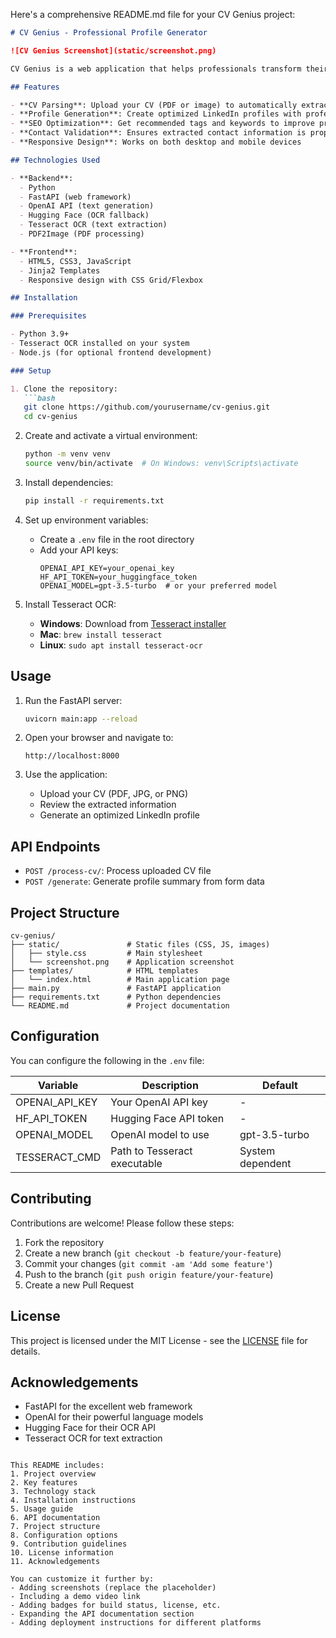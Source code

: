 Here's a comprehensive README.md file for your CV Genius project:

```markdown
# CV Genius - Professional Profile Generator

![CV Genius Screenshot](static/screenshot.png)

CV Genius is a web application that helps professionals transform their CVs into optimized LinkedIn profiles with SEO-friendly summaries and keywords. The application uses AI-powered text extraction and analysis to generate professional profile content.

## Features

- **CV Parsing**: Upload your CV (PDF or image) to automatically extract key information
- **Profile Generation**: Create optimized LinkedIn profiles with professional summaries
- **SEO Optimization**: Get recommended tags and keywords to improve profile visibility
- **Contact Validation**: Ensures extracted contact information is properly formatted
- **Responsive Design**: Works on both desktop and mobile devices

## Technologies Used

- **Backend**:
  - Python
  - FastAPI (web framework)
  - OpenAI API (text generation)
  - Hugging Face (OCR fallback)
  - Tesseract OCR (text extraction)
  - PDF2Image (PDF processing)

- **Frontend**:
  - HTML5, CSS3, JavaScript
  - Jinja2 Templates
  - Responsive design with CSS Grid/Flexbox

## Installation

### Prerequisites

- Python 3.9+
- Tesseract OCR installed on your system
- Node.js (for optional frontend development)

### Setup

1. Clone the repository:
   ```bash
   git clone https://github.com/yourusername/cv-genius.git
   cd cv-genius
   ```

2. Create and activate a virtual environment:
   ```bash
   python -m venv venv
   source venv/bin/activate  # On Windows: venv\Scripts\activate
   ```

3. Install dependencies:
   ```bash
   pip install -r requirements.txt
   ```

4. Set up environment variables:
   - Create a `.env` file in the root directory
   - Add your API keys:
     ```
     OPENAI_API_KEY=your_openai_key
     HF_API_TOKEN=your_huggingface_token
     OPENAI_MODEL=gpt-3.5-turbo  # or your preferred model
     ```

5. Install Tesseract OCR:
   - **Windows**: Download from [Tesseract installer](https://github.com/UB-Mannheim/tesseract/wiki)
   - **Mac**: `brew install tesseract`
   - **Linux**: `sudo apt install tesseract-ocr`

## Usage

1. Run the FastAPI server:
   ```bash
   uvicorn main:app --reload
   ```

2. Open your browser and navigate to:
   ```
   http://localhost:8000
   ```

3. Use the application:
   - Upload your CV (PDF, JPG, or PNG)
   - Review the extracted information
   - Generate an optimized LinkedIn profile

## API Endpoints

- `POST /process-cv/`: Process uploaded CV file
- `POST /generate`: Generate profile summary from form data

## Project Structure

```
cv-genius/
├── static/               # Static files (CSS, JS, images)
│   ├── style.css         # Main stylesheet
│   └── screenshot.png    # Application screenshot
├── templates/            # HTML templates
│   └── index.html        # Main application page
├── main.py               # FastAPI application
├── requirements.txt      # Python dependencies
└── README.md             # Project documentation
```

## Configuration

You can configure the following in the `.env` file:

| Variable          | Description                          | Default           |
|-------------------|--------------------------------------|-------------------|
| OPENAI_API_KEY    | Your OpenAI API key                  | -                 |
| HF_API_TOKEN      | Hugging Face API token               | -                 |
| OPENAI_MODEL      | OpenAI model to use                  | gpt-3.5-turbo     |
| TESSERACT_CMD     | Path to Tesseract executable         | System dependent  |

## Contributing

Contributions are welcome! Please follow these steps:

1. Fork the repository
2. Create a new branch (`git checkout -b feature/your-feature`)
3. Commit your changes (`git commit -am 'Add some feature'`)
4. Push to the branch (`git push origin feature/your-feature`)
5. Create a new Pull Request

## License

This project is licensed under the MIT License - see the [LICENSE](LICENSE) file for details.

## Acknowledgements

- FastAPI for the excellent web framework
- OpenAI for their powerful language models
- Hugging Face for their OCR API
- Tesseract OCR for text extraction
```

This README includes:
1. Project overview
2. Key features
3. Technology stack
4. Installation instructions
5. Usage guide
6. API documentation
7. Project structure
8. Configuration options
9. Contribution guidelines
10. License information
11. Acknowledgements

You can customize it further by:
- Adding screenshots (replace the placeholder)
- Including a demo video link
- Adding badges for build status, license, etc.
- Expanding the API documentation section
- Adding deployment instructions for different platforms